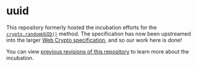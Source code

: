 # uuid

This repository formerly hosted the incubation efforts for the [`crypto.randomUUID()`](https://developer.mozilla.org/en-US/docs/Web/API/Crypto/randomUUID) method. The specification has now been upstreamed into the larger [Web Crypto specification](https://w3c.github.io/webcrypto/#Crypto-method-randomUUID), and so our work here is done!

You can view [previous revisions of this repository](https://github.com/WICG/uuid/tree/14c29dce221dbd375dde60718c226cad49dbe1e7) to learn more about the incubation.

